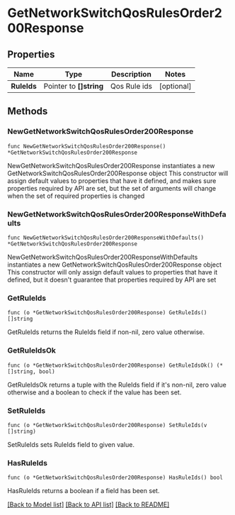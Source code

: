 # GetNetworkSwitchQosRulesOrder200Response

## Properties

Name | Type | Description | Notes
------------ | ------------- | ------------- | -------------
**RuleIds** | Pointer to **[]string** | Qos Rule ids | [optional] 

## Methods

### NewGetNetworkSwitchQosRulesOrder200Response

`func NewGetNetworkSwitchQosRulesOrder200Response() *GetNetworkSwitchQosRulesOrder200Response`

NewGetNetworkSwitchQosRulesOrder200Response instantiates a new GetNetworkSwitchQosRulesOrder200Response object
This constructor will assign default values to properties that have it defined,
and makes sure properties required by API are set, but the set of arguments
will change when the set of required properties is changed

### NewGetNetworkSwitchQosRulesOrder200ResponseWithDefaults

`func NewGetNetworkSwitchQosRulesOrder200ResponseWithDefaults() *GetNetworkSwitchQosRulesOrder200Response`

NewGetNetworkSwitchQosRulesOrder200ResponseWithDefaults instantiates a new GetNetworkSwitchQosRulesOrder200Response object
This constructor will only assign default values to properties that have it defined,
but it doesn't guarantee that properties required by API are set

### GetRuleIds

`func (o *GetNetworkSwitchQosRulesOrder200Response) GetRuleIds() []string`

GetRuleIds returns the RuleIds field if non-nil, zero value otherwise.

### GetRuleIdsOk

`func (o *GetNetworkSwitchQosRulesOrder200Response) GetRuleIdsOk() (*[]string, bool)`

GetRuleIdsOk returns a tuple with the RuleIds field if it's non-nil, zero value otherwise
and a boolean to check if the value has been set.

### SetRuleIds

`func (o *GetNetworkSwitchQosRulesOrder200Response) SetRuleIds(v []string)`

SetRuleIds sets RuleIds field to given value.

### HasRuleIds

`func (o *GetNetworkSwitchQosRulesOrder200Response) HasRuleIds() bool`

HasRuleIds returns a boolean if a field has been set.


[[Back to Model list]](../README.md#documentation-for-models) [[Back to API list]](../README.md#documentation-for-api-endpoints) [[Back to README]](../README.md)


